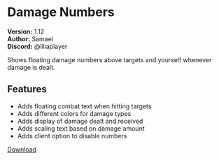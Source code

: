 # Damage Numbers

**Version:** 1.12  
**Author:** Samael  
**Discord:** @liliaplayer  

Shows floating damage numbers above targets and yourself whenever damage is dealt.

## Features

- Adds floating combat text when hitting targets
- Adds different colors for damage types
- Adds display of damage dealt and received
- Adds scaling text based on damage amount
- Adds client option to disable numbers

[Download](https://github.com/LiliaFramework/Modules/raw/refs/heads/gh-pages/damagenumbers.zip)
